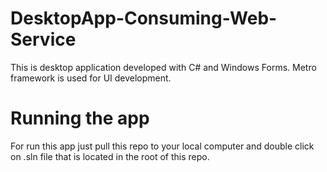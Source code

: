# DesktopApp-Consuming-Web-Service

This is desktop application developed with C# and Windows Forms.
Metro framework is used for UI development.
# Running the app
For run this app just pull this repo to your local computer and double click on .sln file
that is located in the root of this repo.

